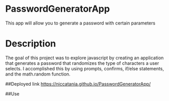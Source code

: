 # PasswordGeneratorApp
This app will allow you to generate a password with certain parameters

# Description
The goal of this project was to explore javascript by creating an application that generates a password that randomizes the type of characters a user selects. I accomplished this by using prompts, confirms, if/else statements, and the math.random function. 

##Deployed link
https://niccatania.github.io/PasswordGeneratorApp/

##Use

##
